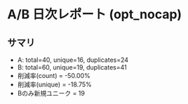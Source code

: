 # A/B 日次レポート (opt_nocap)

## サマリ
- A: total=40, unique=16, duplicates=24
- B: total=60, unique=19, duplicates=41
- 削減率(count) = -50.00%
- 削減率(unique) = -18.75%
- Bのみ新規ユニーク = 19